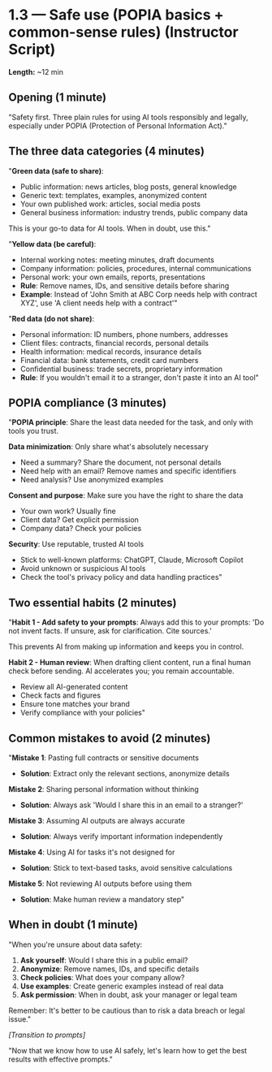 # 1.3 — Safe use (POPIA basics + common-sense rules) (Instructor Script)

**Length:** ~12 min

## Opening (1 minute)

"Safety first. Three plain rules for using AI tools responsibly and legally, especially under POPIA (Protection of Personal Information Act)."

## The three data categories (4 minutes)

"**Green data (safe to share)**:

- Public information: news articles, blog posts, general knowledge
- Generic text: templates, examples, anonymized content
- Your own published work: articles, social media posts
- General business information: industry trends, public company data

This is your go-to data for AI tools. When in doubt, use this."

"**Yellow data (be careful)**:

- Internal working notes: meeting minutes, draft documents
- Company information: policies, procedures, internal communications
- Personal work: your own emails, reports, presentations
- **Rule**: Remove names, IDs, and sensitive details before sharing
- **Example**: Instead of 'John Smith at ABC Corp needs help with contract XYZ', use 'A client needs help with a contract'"

"**Red data (do not share)**:

- Personal information: ID numbers, phone numbers, addresses
- Client files: contracts, financial records, personal details
- Health information: medical records, insurance details
- Financial data: bank statements, credit card numbers
- Confidential business: trade secrets, proprietary information
- **Rule**: If you wouldn't email it to a stranger, don't paste it into an AI tool"

## POPIA compliance (3 minutes)

"**POPIA principle**: Share the least data needed for the task, and only with tools you trust.

**Data minimization**: Only share what's absolutely necessary

- Need a summary? Share the document, not personal details
- Need help with an email? Remove names and specific identifiers
- Need analysis? Use anonymized examples

**Consent and purpose**: Make sure you have the right to share the data

- Your own work? Usually fine
- Client data? Get explicit permission
- Company data? Check your policies

**Security**: Use reputable, trusted AI tools

- Stick to well-known platforms: ChatGPT, Claude, Microsoft Copilot
- Avoid unknown or suspicious AI tools
- Check the tool's privacy policy and data handling practices"

## Two essential habits (2 minutes)

"**Habit 1 - Add safety to your prompts**:
Always add this to your prompts: 'Do not invent facts. If unsure, ask for clarification. Cite sources.'

This prevents AI from making up information and keeps you in control.

**Habit 2 - Human review**:
When drafting client content, run a final human check before sending. AI accelerates you; you remain accountable.

- Review all AI-generated content
- Check facts and figures
- Ensure tone matches your brand
- Verify compliance with your policies"

## Common mistakes to avoid (2 minutes)

"**Mistake 1**: Pasting full contracts or sensitive documents

- **Solution**: Extract only the relevant sections, anonymize details

**Mistake 2**: Sharing personal information without thinking

- **Solution**: Always ask 'Would I share this in an email to a stranger?'

**Mistake 3**: Assuming AI outputs are always accurate

- **Solution**: Always verify important information independently

**Mistake 4**: Using AI for tasks it's not designed for

- **Solution**: Stick to text-based tasks, avoid sensitive calculations

**Mistake 5**: Not reviewing AI outputs before using them

- **Solution**: Make human review a mandatory step"

## When in doubt (1 minute)

"When you're unsure about data safety:

1. **Ask yourself**: Would I share this in a public email?
2. **Anonymize**: Remove names, IDs, and specific details
3. **Check policies**: What does your company allow?
4. **Use examples**: Create generic examples instead of real data
5. **Ask permission**: When in doubt, ask your manager or legal team

Remember: It's better to be cautious than to risk a data breach or legal issue."

_[Transition to prompts]_

"Now that we know how to use AI safely, let's learn how to get the best results with effective prompts."
